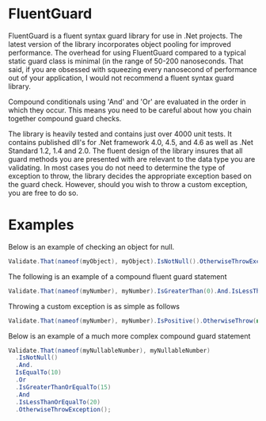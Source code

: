 # FluentGuard

FluentGuard is a fluent syntax guard library for use in .Net projects.  The latest version of the library incorporates object pooling for improved performance.  The overhead for using FluentGuard compared to a typical static guard class is minimal (in the range of 50-200 nanoseconds.  That said, if you are obsessed with squeezing every  nanosecond of performance out of your application, I would not recommend a fluent syntax guard library.

Compound conditionals using 'And' and 'Or' are evaluated in the order in which they occur.  This means you need to be careful about how you chain together compound guard checks.

The library is heavily tested and contains just over 4000 unit tests.  It contains published dll's for .Net framework 4.0, 4.5, and 4.6 as well as .Net Standard 1.2, 1.4 and 2.0.  The fluent design of the library insures that all guard methods you are presented with are relevant to the data type you are validating.  In most cases you do not need to determine the type of exception to throw, the library decides the appropriate exception based on the guard check.  However, should you wish to throw a custom exception, you are free to do so.

# Examples
Below is an example of checking an object for null.
```csharp
Validate.That(nameof(myObject), myObject).IsNotNull().OtherwiseThrowException();
```

The following is an example of a compound fluent guard statement
```csharp
Validate.That(nameof(myNumber), myNumber).IsGreaterThan(0).And.IsLessThan(10).OtherwiseThrowException();
```

Throwing a custom exception is as simple as follows
```csharp
Validate.That(nameof(myNumber), myNumber).IsPositive().OtherwiseThrow(new MyException());
```

Below is an example of a much more complex compound guard statement
```csharp
Validate.That(nameof(myNullableNumber), myNullableNumber)
  .IsNotNull()
  .And.
  IsEqualTo(10)
  .Or
  .IsGreaterThanOrEqualTo(15)
  .And
  .IsLessThanOrEqualTo(20)
  .OtherwiseThrowException();
```
